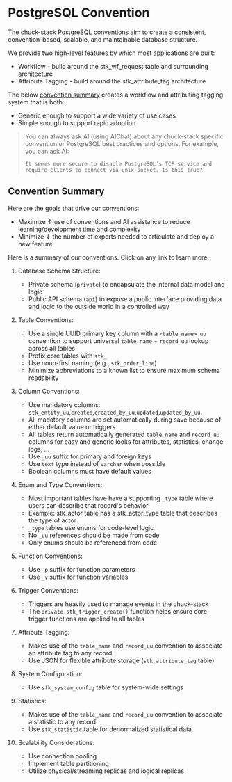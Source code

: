 # PostgreSQL Convention

The chuck-stack PostgreSQL conventions aim to create a consistent, convention-based, scalable, and maintainable database structure. 

We provide two high-level features by which most applications are built:

- Workflow - build around the stk_wf_request table and surrounding architecture
- Attribute Tagging - build around the stk_attribute_tag architecture

The below [convention summary](#convention-summary) creates a workflow and attributing tagging system that is both:

- Generic enough to support a wide variety of use cases
- Simple enough to support rapid adoption


> You can always ask AI (using AIChat) about any chuck-stack specific convention or PostgreSQL best practices and options. For example, you can ask AI:
>
>     It seems more secure to disable PostgreSQL's TCP service and require clients to connect via unix socket. Is this true?

## Convention Summary

Here are the goals that drive our conventions:

- Maximize ↑ use of conventions and AI assistance to reduce learning/development time and complexity
- Minimize ↓ the number of experts needed to articulate and deploy a new feature

Here is a summary of our conventions. Click on any link to learn more.

1. Database Schema Structure:
   - Private schema (`private`) to encapsulate the internal data model and logic
   - Public API schema (`api`) to expose a public interface providing data and logic to the outside world in a controlled way

2. Table Conventions:
   - Use a single UUID primary key column with a `<table_name>_uu` convention to support universal `table_name` + `record_uu` lookup across all tables
   - Prefix core tables with `stk_`
   - Use noun-first naming (e.g., `stk_order_line`)
   - Minimize abbreviations to a known list to ensure maximum schema readability

3. Column Conventions:
   - Use mandatory columns: `stk_entity_uu`,`created`,`created_by_uu`,`updated`,`updated_by_uu`.
   - All madatory columns are set automatically during save because of either default value or triggers
   - All tables return automatically generated `table_name` and `record_uu` columns for easy and generic looks for attributes, statistics, change logs, ...
   - Use `_uu` suffix for primary and foreign keys
   - Use `text` type instead of `varchar` when possible
   - Boolean columns must have default values

4. Enum and Type Conventions:
   - Most important tables have have a supporting `_type` table where users can describe that record's behavior
   - Example: stk_actor table has a stk_actor_type table that describes the type of actor
   - `_type` tables use enums for code-level logic
   - No `_uu` references should be made from code
   - Only enums should be referenced from code

5. Function Conventions:
   - Use `_p` suffix for function parameters
   - Use `_v` suffix for function variables

6. Trigger Conventions:
   - Triggers are heavily used to manage events in the chuck-stack
   - The `private.stk_trigger_create()` function helps ensure core trigger functions are applied to all tables

7. Attribute Tagging:
   - Makes use of the `table_name` and `record_uu` convention to associate an attribute tag to any record
   - Use JSON for flexible attribute storage (`stk_attribute_tag` table)

8. System Configuration:
   - Use `stk_system_config` table for system-wide settings

9. Statistics:
   - Makes use of the `table_name` and `record_uu` convention to associate a statistic to any record
   - Use `stk_statistic` table for denormalized statistical data

10. Scalability Considerations:
    - Use connection pooling
    - Implement table partitioning
    - Utilize physical/streaming replicas and logical replicas

